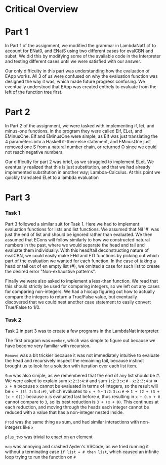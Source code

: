 # Critical Overview

# Part 1
In Part 1 of the assignment, we modified the grammar in LambdaNat1.cf to account for ENat0, and ENatS using two different cases for evalCBN and subst. We did this by modifying some of the available code in the Interpreter and testing different cases until we were satisfied with our answer. 

Our only difficulty in this part was understanding how the evaluation of EApp works. All 3 of us were confused on why the evaluation function was designed the way it was, which made future progress confusing. We eventually understood that EApp was created entirely to evaluate from the left of the function tree first.

# Part 2
In Part 2 of the assignment, we were tasked with implementing if, let, and minus-one functions. In the program they were called EIf, ELet, and EMinusOne. EIf and EMinusOne were simple, as EIf was just translating the 4 parameters into a Haskell if-then-else statement, and EMinusOne just removed one S from a natural number chain, or returned O since we could not reach negative numbers.

Our difficulty for part 2 was brief, as we struggled to implement ELet. We eventually realized that this is just substitution, and that we had already implemented substitution in another way; Lambda-Calculus. At this point we quickly translated ELet to a lambda evaluation

# Part 3
### Task 1
Part 3 followed a similar suit for Task 1. Here we had to implement evaluation functions for lists and list functions. We assumed that Nil '#' was just the end of list and should be ignored rather than evaluated. We then assumed that ECons will follow similarly to how we constructed natural numbers in the past, where we would separate the head and tail and evaluate them individually. With this head/tail deconstructing nature of evalCBN, we could easily make EHd and ETl functions by picking out which part of the evaluation we wanted for each function. In the case of taking a head or tail out of en empty list (#), we omitted a case for such list to create the desired error "Non-exhaustive patterns".

Finally we were also asked to implement a less-than function. We read that this should strictly be used for comparing integers, so we left out any cases for comparing non-integers. We had a hiccup figuring out how to actually compare the integers to return a True/False value, but eventually discovered that we could nest another case statement to easily convert True/False to 1/0.

### Task 2

Task 2 in part 3 was to create a few programs in the LambdaNat interpreter. 

The first program was `member`, which was simple to figure out because we have become very familiar with recursion. 

`Remove` was a bit trickier because it was not immediately intuitive to evaluate the head and recursively inspect the remaining tail, because instinct brought us to look for a solution with iteration over each list item.

`Sum` was also simple, as we remembered that the end of any list should be #. We were asked to explain sum `x:2:3:4:#` and sum `1:2:3:x:#`
    - `x:2:3:4:#` => `x + 9` because x cannot be evaluated in terms of integers, so the result will be `x + (tl 2:3:4:#)`, which evaluates to `x + 9`
    - `1:2:3:x:#` => `1 + (2 + (3 + (x + 0)))` because x is evaluated last before `#`, thus resulting in `x + 0`. `x + 0` cannot compare to `3`, so its best reduction is `3 + (x + 0)`. This continues at each reduction, and moving through the heads each integer cannot be reduced with a value that has a non-integer nested inside.

`Prod` was the same thing as sum, and had similar interactions with non-integers like `x`

`plus_two` was trivial to enact on an element

`map` was annoying and crashed Ayden's VSCode, as we tried running it without a terminating case `if list = # then list`, which caused an infinite loop trying to run the function on `#`

